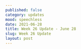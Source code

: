 ```yaml
---
published: false
category: updates
mood: speechless
date: 2021-06-28
title: Week 26 Update - June 28
slug: Week 26 Update
layout: post
---
```





<!--more-->

    